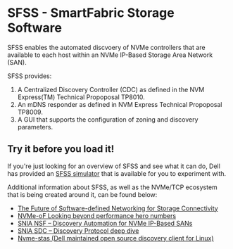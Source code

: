 # SFSS - SmartFabric Storage Software
SFSS enables the automated discvoery of NVMe controllers that are available 
to each host within an NVMe IP-Based Storage Area Network (SAN). 

SFSS provides:
1. A Centralized Discovery Controller (CDC) as defined in the NVM Express(TM) 
Technical Propoposal TP8010.
2. An mDNS responder as defined in NVM Express Technical Propoposal TP8009.
3. A GUI that supports the configuration of zoning and discovery parameters.

## Try it before you load it!
If you're just looking for an overview of SFSS and see what it can do, Dell has provided
an [SFSS simulator](https://www.delltechnologies.com/en-us/product-demos/smartfabric-storage-software/index.htm?ref=DemoCenter__;!!NEt6yMaO-gk!WdfAXaGVUFFHMzL4v-Pj2BdinQaPpTkm1l6GZTc15AdXNgIWDPyAsi6FYuZEtJU$) that is available for you to experiment with.

Additional information about SFSS, as well as the NVMe/TCP ecosystem that is being created around it, can be found below:
- [The Future of Software-defined Networking for Storage Connectivity](https://www.delltechnologies.com/en-us/blog/the-future-of-software-defined-networking-for-storage-connectivity/)
- [NVMe-oF Looking beyond performance hero numbers](https://www.youtube.com/watch?v=F6nifK_Rkxw__;!!NEt6yMaO-gk!WdfAXaGVUFFHMzL4v-Pj2BdinQaPpTkm1l6GZTc15AdXNgIWDPyAsi6FVftH7iA$)
- [SNIA NSF – Discovery Automation for NVMe IP-Based SANs](https://www.youtube.com/watch?v=uzeK_g-1Pxw__;!!NEt6yMaO-gk!WdfAXaGVUFFHMzL4v-Pj2BdinQaPpTkm1l6GZTc15AdXNgIWDPyAsi6F4G96ptU$)
- [SNIA SDC – Discovery Protocol deep dive](https://www.youtube.com/watch?v=Oqb3s0llNxw__;!!NEt6yMaO-gk!WdfAXaGVUFFHMzL4v-Pj2BdinQaPpTkm1l6GZTc15AdXNgIWDPyAsi6FeqdFbxU$)
- [Nvme-stas (Dell maintained open source discovery client for Linux)](https://github.com/linux-nvme/nvme-stas__;!!NEt6yMaO-gk!WdfAXaGVUFFHMzL4v-Pj2BdinQaPpTkm1l6GZTc15AdXNgIWDPyAsi6FnqM_z2E$) 
